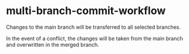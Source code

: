 # multi-branch-commit-workflow

Changes to the main branch will be transferred to all selected branches.

In the event of a conflict, the changes will be taken from the main branch and overwritten in the merged branch.